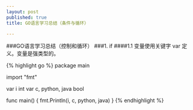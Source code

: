 ```yaml
---
layout: post
published: true
title: GO语言学习总结（条件与循环）

---
```

###GO语言学习总结（控制和循环）
###1. if
####1.1 变量使用关键字 var 定义。变量是强类型的。

{% highlight go %}
package main

import "fmt"

var i int
var c, python, java bool

func main() {
    fmt.Println(i, c, python, java)
}
{% endhighlight %}




